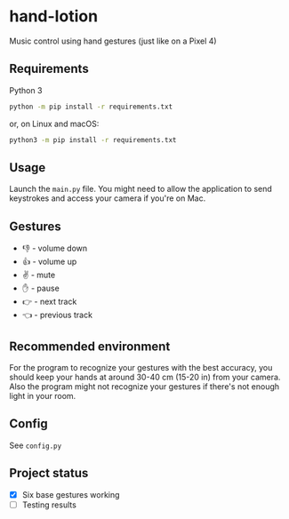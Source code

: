 # hand-lotion
Music control using hand gestures (just like on a Pixel 4)

## Requirements
Python 3
```sh
python -m pip install -r requirements.txt
```
or, on Linux and macOS:
```sh
python3 -m pip install -r requirements.txt
```

## Usage
Launch the `main.py` file. You might need to allow the application to send keystrokes and access your camera if you're on Mac.

## Gestures
* 👎 - volume down
* 👍 - volume up
* ✌️ - mute
* ✋ - pause
* 👉 - next track
* 👈 - previous track

## Recommended environment
For the program to recognize your gestures with the best accuracy, you should keep your hands at around 30-40 cm (15-20 in) from your camera. Also the program might not recognize your gestures if there's not enough light in your room.

## Config
See `config.py`

## Project status
- [x] Six base gestures working
- [ ] Testing results